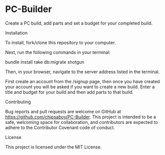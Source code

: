 # PC-Builder
Create a PC build, add parts and set a budget for your completed build.

Installation

To install, fork/clone this repository to your computer.

Next, run the following commands in your terminal:

bundle install
rake db:migrate
shotgun

Then, in your browser, navigate to the server address listed in the terminal.

First create an account from the /signup page, then once you have created your account you will be asked if you want to create a new build. Enter a title and budget for your build and then add parts to that build.

Contributing

Bug reports and pull requests are welcome on GitHub at https://github.com/chipsaboy/PC-Builder. This project is intended to be a safe, welcoming space for collaboration, and contributors are expected to adhere to the Contributor Covenant code of conduct.

License

This project is licensed under the MIT License.